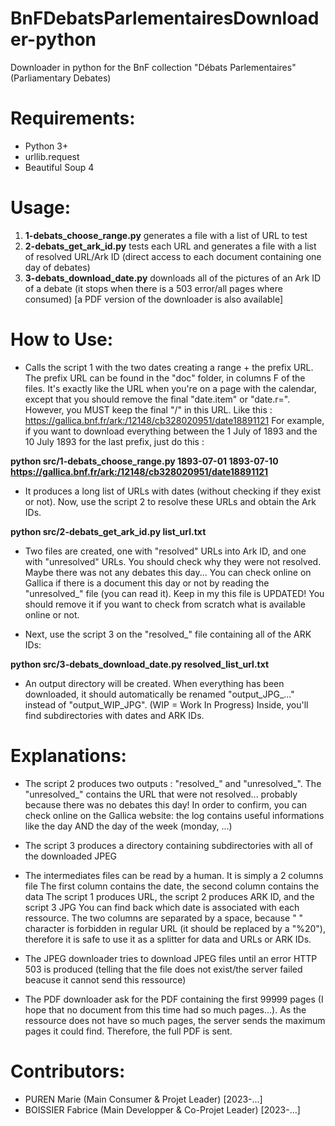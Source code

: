 # BnFDebatsParlementairesDownloader-python
Downloader in python for the BnF collection "Débats Parlementaires" (Parliamentary Debates)

# Requirements:
- Python 3+
- urllib.request
- Beautiful Soup 4

# Usage:
1) __1-debats_choose_range.py__ generates a file with a list of URL to test
2) __2-debats_get_ark_id.py__ tests each URL and generates a file with a list of resolved URL/Ark ID (direct access to each document containing one day of debates)
3) __3-debats_download_date.py__ downloads all of the pictures of an Ark ID of a debate (it stops when there is a 503 error/all pages where consumed) [a PDF version of the downloader is also available]

# How to Use:
- Calls the script 1 with the two dates creating a range + the prefix URL.
The prefix URL can be found in the "doc" folder, in columns F of the files.
It's exactly like the URL when you're on a page with the calendar, except that
you should remove the final "date.item" or "date.r=".
However, you MUST keep the final "/" in this URL.
Like this : https://gallica.bnf.fr/ark:/12148/cb328020951/date18891121
For example, if you want to download everything between the 1 July of 1893 and
the 10 July 1893 for the last prefix, just do this :

__python src/1-debats_choose_range.py 1893-07-01 1893-07-10 https://gallica.bnf.fr/ark:/12148/cb328020951/date18891121__

- It produces a long list of URLs with dates (without checking if they exist or
not). Now, use the script 2 to resolve these URLs and obtain the Ark IDs.

__python src/2-debats_get_ark_id.py list_url.txt__

- Two files are created, one with "resolved" URLs into Ark ID, and one with
"unresolved" URLs. You should check why they were not resolved. Maybe there
was not any debates this day... You can check online on Gallica if there is a
document this day or not by reading the "unresolved_" file (you can read it).
Keep in my this file is UPDATED! You should remove it if you want to check from
scratch what is available online or not.

- Next, use the script 3 on the "resolved_" file containing all of the ARK IDs:

__python src/3-debats_download_date.py resolved_list_url.txt__

- An output directory will be created. When everything has been downloaded, it
should automatically be renamed "output_JPG_..." instead of "output_WIP_JPG".
(WIP = Work In Progress)
Inside, you'll find subdirectories with dates and ARK IDs.

# Explanations:
- The script 2 produces two outputs : "resolved_" and "unresolved_".
The "unresolved_" contains the URL that were not resolved... probably because
there was no debates this day!
In order to confirm, you can check online on the Gallica website: the log
contains useful informations like the day AND the day of the week (monday, ...)

- The script 3 produces a directory containing subdirectories with all of the
downloaded JPEG

- The intermediates files can be read by a human. It is simply a 2 columns file
The first column contains the date, the second column contains the data
The script 1 produces URL, the script 2 produces ARK ID, and the script 3 JPG
You can find back which date is associated with each ressource.
The two columns are separated by a space, because " " character is forbidden in
regular URL (it should be replaced by a "%20"), therefore it is safe to use it
as a splitter for data and URLs or ARK IDs.

- The JPEG downloader tries to download JPEG files until an error HTTP 503 is
produced (telling that the file does not exist/the server failed beacuse it
cannot send this ressource)
- The PDF downloader ask for the PDF containing the first 99999 pages (I hope
that no document from this time had so much pages...). As the ressource does
not have so much pages, the server sends the maximum pages it could find.
Therefore, the full PDF is sent.

# Contributors:
- PUREN Marie (Main Consumer & Projet Leader) [2023-...]
- BOISSIER Fabrice (Main Developper & Co-Projet Leader) [2023-...]

